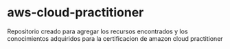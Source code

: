 # aws-cloud-practitioner
Repositorio creado para agregar los recursos encontrados y los conocimientos adquiridos para la certificacion de amazon cloud practitioner 
